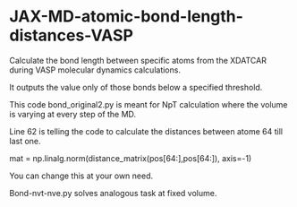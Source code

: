 # JAX-MD-atomic-bond-length-distances-VASP
Calculate the bond length between specific atoms from the XDATCAR during VASP molecular dynamics calculations.

It outputs the value only of those bonds below a specified threshold.

This code bond_original2.py is meant for NpT calculation where the volume is varying at every step of the MD.

Line 62 is telling the code to calculate the distances between atome 64 till last one.

mat = np.linalg.norm(distance_matrix(pos[64:],pos[64:]), axis=-1)

You can change this at your own need.

Bond-nvt-nve.py solves analogous task at fixed volume.
